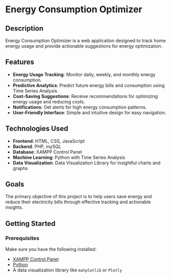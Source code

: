# Energy Consumption Optimizer

## Description
Energy Consumption Optimizer is a web application designed to track home energy usage and provide actionable suggestions for energy optimization. 

## Features
- **Energy Usage Tracking**: Monitor daily, weekly, and monthly energy consumption.
- **Predictive Analytics**: Predict future energy bills and consumption using Time Series Analysis.
- **Cost-Saving Suggestions**: Receive recommendations for optimizing energy usage and reducing costs.
- **Notifications**: Get alerts for high energy consumption patterns.
- **User-Friendly Interface**: Simple and intuitive design for easy navigation.

## Technologies Used
- **Frontend**: HTML, CSS, JavaScript
- **Backend**: PHP, mySQL
- **Database**: XAMPP Control Panel
- **Machine Learning**: Python with Time Series Analysis
- **Data Visualization**: Data Visualization Library for insightful charts and graphs

## Goals
The primary objective of this project is to help users save energy and reduce their electricity bills through effective tracking and actionable insights.

## Getting Started
### Prerequisites
Make sure you have the following installed:
- [XAMPP Control Panel](https://www.apachefriends.org/)
- [Python](https://www.python.org/)
- A data visualization library like `matplotlib` or `Plotly`


